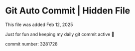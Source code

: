 # Git Auto Commit | Hidden File

This file was added Feb 12, 2025

Just for fun and keeping my daily git commit active 🤪

commit number: 3281728
